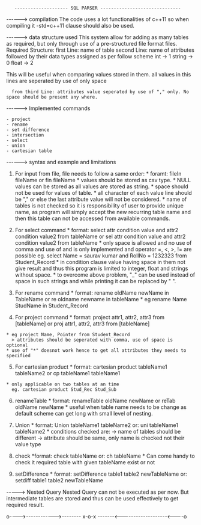        -------------------- SQL PARSER ------------------------------

------> compilation 
  The code uses a lot functionalities of c++11 so when compiling it -std=c++11 clause should also be used.



------> data structure used
  This system allow for adding as many tables as required, but only through use of a pre-structured file format files.
      Required Structure:
      first Line: name of table
      second Line: name of attributes followed by their data types assigned as per follow scheme
          int -> 1
          string -> 0
          float -> 2
  
  This will be useful when comparing values stored in them.
      all values in this lines are seperated by use of only space
  
      from third Line: attributes value seperated by use of "," only. No space should be present any where.


------> Implemented commands
    
    - project
    - rename
    - set difference
    - intersection
    - select
    - union
    - cartesian table


------> syntax and example and limitations

  1. For input from file, file needs to follow a same order:
    * foramt: fileIn fileName
          or fin fileName
    * values should be stored as csv type.
    * NULL values can be stored as all values are stored as string.
    * space should not be used for values of table.
    * all character of each value line should be "," or else the last attribute value will not be considered.
    * name of tables is not checked so it is responsibility of user to provide unique name, as program will simply accept the new recurring table name and then this table can not be accessed from available commands.
    
  
  2. For select command 
    * format: select attr condition value and attr2 condition value2 from tableName
          or  sel attr condition value and attr2 condition value2 from tableName
    * only space is allowed and no use of comma
      and use of and is only implemented and operator =, <, >, != are possible
      eg. select Name = saurav kumar and RollNo = 1232323 from Student_Record
    * in condition clause value having space in them not give result and thus this program is limited to integer, float and strings without space.
    * to overcome above problem, "_" can be used instead of space in such strings and while printing it can be replaced by " ".
  
  
  3. For rename command
    * format: rename oldName newName in TableName
          or  re oldname newname in tableName
    * eg rename Name StudName in Student_Record
  
  4. For project command
    * format: project attr1, attr2, attr3 from [tableName]
          or  proj attr1, attr2, attr3 from [tableName]
  
    * eg project Name, Pointer from Student_Record
      > attributes should be seperated with comma, use of space is optional
    * use of "*" doesnot work hence to get all attributes they needs to specified 
  
  5. For cartesian product
    * format: cartesian product tableName1 tableName2
          or  cp tableName1 tableName1
  
    * only applicable on two tables at an time
      eg. cartesian product Stud_Rec Stud_Sub
  
  6. renameTable
    * format: renameTable oldName newName
          or  reTab oldName newName
    * useful when table name needs to be change as default scheme can get long with small level of nesting.
  
  7. Union
    * format: Union tableName1 tableName2
          or: uni tableName1 tableName2
    * conditions checked are:
        -> name of tables should be different
        -> attribute should be same, only name is checked not their value type
  
  
  8. check
    *format: check tableName
         or: ch tableName
    * Can come handy to check it required table with given tableName exist or not
  
  9. setDifference
    * format: setDifference table1 table2 newTableName
          or: setdiff table1 table2 newTableName
  
  
  -----> Nested Query
  Nested Query can not be executed as per now. But intermediate tables are stored and thus can be used effectively to get required result.
  
   o---->------------>-------- x-o-x -------<-------------------<----o
